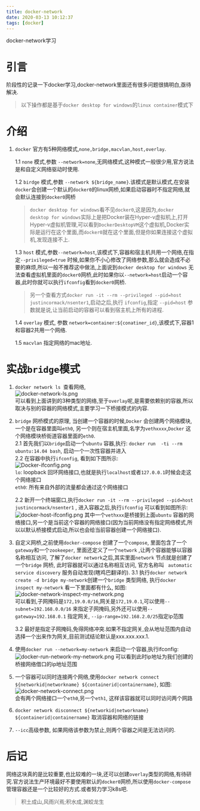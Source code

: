 ```yaml
---
title: docker-network
date: 2020-03-13 10:12:37
tags: [docker]
---
```


docker-network学习
<!--more-->

# 引言 
阶段性的记录一下docker学习,docker-network里面还有很多问题很搞明白,亟待解决.
> 以下操作都是基于`docker desktop for windows`的`linux container`模式下

# 介绍
1. `docker` 官方有5种网络模式,`none,bridge,macvlan,host,overlay`.  

    1.1 `none` 模式,参数 `--network=none`,无网络模式,这种模式一般很少用,官方说法是和自定义网络驱动时使用.  

    1.2 `birdge` 模式,参数 `--network ${bridge_name}`.该模式是默认模式,在安装`docker`会创建一个默认的`docker0`的linux网桥,如果启动容器时不指定网络,就会默认连接到`docker0`网桥   

    > `docker desktop for windows`看不见`docker0`,这是因为,`docker desktop for windows`实际上是把Docker装在Hyper-v虚拟机上,打开Hyper-v虚拟机管理,可以看到`DockerDesktopVM`这个虚拟机,Docker实际是运行在这个里面,而`docker0`就在这个里面,但是你如果连接这个虚拟机,发现连接不上.  

    1.3 `host` 模式,参数`--network=host`,该模式下,容器和宿主机共用一个网络,在指定`--privileged=true` 时候,如果你不小心修改了网络参数,那么就会造成不必要的麻烦,所以一般不推荐这中做法,上面说到`docker desktop for windows` 无法查看虚拟机里面的`docker0`网桥,此时如果你以`--network=host`启动一个容器,此时你就可以执行`ifconfig`看到`docker0`网桥.    

    > 另一个查看方式`docker run -it --rm --privileged --pid=host justincormack/nsenter1`,启动之后,执行 `ifconfig`,指定 `--pid=host` 参数就是说,让当前启动的容器可以看到宿主机上所有的进程.  
 
    1.4 `overlay` 模式, 参数 `network=container:${conatiner_id}`,该模式下,容器1和容器2共用一个网络.  

    1.5 `macvlan` 指定网络的mac地址.

# 实战`bridge`模式  
1. `docker network ls `查看网络,  
![docker-network-ls.png](https://i.loli.net/2020/08/04/otAxfl6vescaw5j.png)  
可以看到上面讲到的3种类型的网络,至于`overlay`呢,是需要依赖别的容器,所以取决与别的容器的网络模式,主要学习一下桥接模式的内容.  
2. `bridge` 网桥模式的原理, 当创建一个容器的时候,`Docker` 会创建两个网络模块,一个是在容器里面叫`eth0`, 另一个则在宿主机里面,名字为`vethxxxx`,`Docker` 这个网络模块桥街道容器里面的`eth0`.  
    2.1 首先我们以`bridge`启动一个`ubuntu` 容器,执行: `docker run  -ti --rm ubuntu:14.04 bash`, 启动一个一次性容器并进入  
    2.2  在容器中执行`ifconfig`, 看到如下图所示:   
    ![Docker-ifconfig.png](https://i.loli.net/2020/08/04/VYBJ4Imwhkv6Xcj.png)    
    `lo`: loopback 回环网络接口,也就是执行`localhost`或者`127.0.0.1`时候会走这个网络接口  
    `eth0`: 所有来自外部的流量都会通过这个网络接口  

    2.2 新开一个终端窗口,执行`docker run -it --rm --privileged --pid=host justincormack/nsenter1` , 进入容器之后,执行`ifconfig` 可以看到如图所示:  
    ![docker-host-ifconfig.png](https://i.loli.net/2020/08/04/uMSpOI8qr3cR7VH.png)
    其中一个`vethxxx`是桥接到上面`ubuntu` 容器的网络接口,另一个是当前这个容器的网络接口(因为当前网络没有指定网络模式,所以以默认桥接模式启动,所以也会给当前容器创建一个网络接口).  

3. 自定义网桥,之前使用`docker-compose` 创建了一个`compose`, 里面包含了一个`gateway`和一个`zookeeper`, 里面还定义了一个`network` ,让两个容器能够以容器名称相互访问, 了解了`docker network`之后,其实里面`network` 节点就是创建了一个`bridge` 网桥, 此时容器就可以通过名称相互访问, 官方名称叫 ` automatic service discovery` 服务自动发现(瞎鸡巴翻译的).
    3.1 执行`docker network create -d bridge my-network`创建一个`bridge` 类型网络, 执行`docker inspect my-network` 看一下里面都有什么,  如图:  
    ![docker-network-inspect-my-network.png](https://i.loli.net/2020/08/04/5F4cn2ah6VtJs9H.png)  
    可以看到,子网掩码是`172,19.0.0/16`,网关是`172,19.0.1`,可以使用`--subnet=192.168.0.0/16` 来指定子网掩码,另外还可以使用`--gateway=192.168.0.1` 指定网关, `--ip-range=192.168.2.0/25`指定ip范围  

    3.2 最好是指定子网掩码,免得网络冲突.如果不指定网关,会从地址范围内自动选择一个出来作为网关,目前测试结论默认是xxx.xxx.xxx.1.  

4. 使用`docker run --network=my-network` 来启动一个容器,执行ifconfig:  
![docker-run-network-my-network.png](https://i.loli.net/2020/08/04/uUfES7oBhPpYskj.png) 
可以看到此时ip地址为我们创建的桥接网络借口的ip地址范围  

5. 一个容器可以同时连接两个网络,使用`docker network connect ${networkid|networkname} ${containerid|containername}`, 如图:  
 ![docker-network-connect.png](https://i.loli.net/2020/08/04/9aZx65RWMFXbq1Y.png)    
会有两个网络接口一个`eth0`,另一个`eth1`, 这样该容器就可以同时访问两个网路  

6. `docker network disconnect ${networkid|networkname} ${containerid|containername}` 取消容器和网络的链接  

7. `--icc`高级参数, 如果网络该参数为禁止,则两个容器之间是无法访问的.  


# 后记  

网络这块真的是比较重要,也比较难的一块,还可以创建`overlay`类型的网络,有待研究.官方说法生产环境最好不要使用默认的`docker0`网桥,所以使用`docker-compose`管理容器还是一个比较好的方式.或者努力学习k8s吧.

> 积土成山,风雨兴焉;积水成,渊蛟龙生